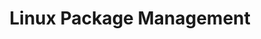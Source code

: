---
description: "A collection of guides providing information on package management in Linux and how to interact with various package managers."
keywords: ["package management", "linux", "package manager"]
license: '[CC BY-ND 4.0](https://creativecommons.org/licenses/by-nd/4.0)'
published: 2021-07-13
title: Linux Package Management
show_in_lists: true
authors: ["Linode"]
---